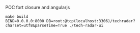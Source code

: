 POC fort closure and angularjs

	make build
	BIND=0.0.0.0:8000 DB=root:@tcp(localhost:3306)/techradar?charset=utf8&parseTime=True ./tech-radar-ui
